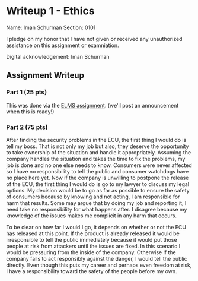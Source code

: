 # Writeup 1 - Ethics

Name: Iman Schurman
Section: 0101

I pledge on my honor that I have not given or received any unauthorized assistance on this assignment or examniation.

Digital acknowledgement: Iman Schurman

## Assignment Writeup

### Part 1 (25 pts)

This was done via the [ELMS assignment](). (we'll post an announcement when this is ready!)

### Part 2 (75 pts)
After finding the security problems in the ECU, the first thing I would do is tell my boss.  That
is not only my job but also, they deserve the opportunity to take ownership of the situation and 
handle it appropriately.  Assuming the company handles the situation and takes the time to fix 
the problems, my job is done and no one else needs to know.  Consumers were never 
affected so I have no responsibility to tell the public and consumer watchdogs have no place 
here yet.  Now if the company is unwilling to postpone the release of the ECU, the first thing I 
would do is go to my lawyer to discuss my legal options.  My decision would be to go as far as 
possible to ensure the safety of consumers because by knowing and not acting, I am 
responsible for harm that results.  Some may argue that by doing my job and reporting it, I 
need take no responsibility for what happens after.  I disagree because my knowledge of the 
issues makes me complicit in any harm that occurs.  

To be clear on how far I would I go, it depends on whether or not the ECU has released at this 
point.  If the product is already released it would be irresponsible to tell the public immediately 
because it would put those people at risk from attackers until the issues are fixed.  In this 
scenario I would be pressuring from the inside of the company.  Otherwise if the company 
fails to act responsibly against the danger, I would tell the public directly.  Even though this 
puts my career and perhaps even freedom at risk, I have a responsibility toward the safety of 
the people before my own.
